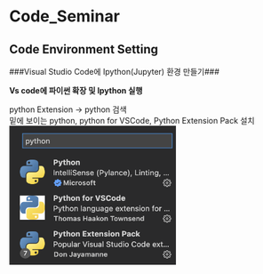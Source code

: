 # Code_Seminar

## Code Environment Setting

###Visual Studio Code에 Ipython(Jupyter) 환경 만들기###

**Vs code에 파이썬 확장 및 Ipython 실행**

python Extension -> python 검색  
밑에 보이는 python, python for VSCode, Python Extension Pack 설치
<img src="images/python_extension.png" width="300" height="250">